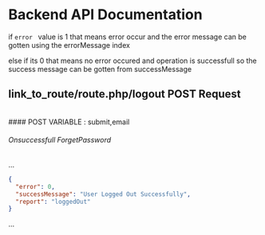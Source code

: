 # Backend  API Documentation

if <code>error  </code> value is 1 that means error occur and the error message can be gotten using the errorMessage index

else if its 0 that means no error occured and operation is successfull so the success message can be 
gotten from successMessage


## link_to_route/route.php/logout POST Request
<br>
#### POST VARIABLE : submit,email

###### Onsuccessfull ForgetPassword

...
```json
{
  "error": 0,
  "successMessage": "User Logged Out Successfully",
  "report": "loggedOut"
}
```
...

